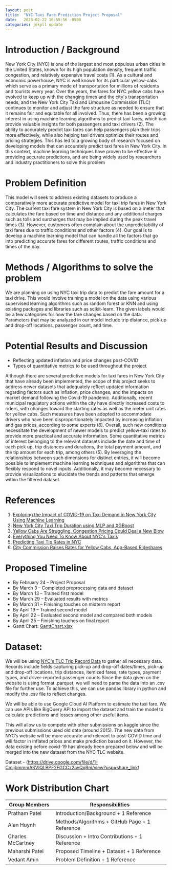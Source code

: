```yaml
---
layout: post
title:  "NYC Taxi Fare Prediction Project Proposal"
date:   2023-02-22 16:55:56 -0500
categories: jekyll update
---
```

# Introduction / Background

New York City (NYC) is one of the largest and most populous urban cities in the United States, known for its high population density, frequent traffic congestion, and relatively expensive travel costs (1). As a cultural and economic powerhouse, NYC is well known for its particular yellow-cabs which serve as a primary mode of transportation for millions of residents and tourists every year. Over the years, the fares for NYC yellow cabs have evolved to keep up with the changing times and the city's transportation needs, and the New York City Taxi and Limousine Commission (TLC) continues to monitor and adjust the fare structure as needed to ensure that it remains fair and equitable for all involved. Thus, there has been a growing interest in using machine learning algorithms to predict taxi fares, which can provide valuable insights for both passengers and taxi drivers (2). The ability to accurately predict taxi fares can help passengers plan their trips more effectively, while also helping taxi drivers optimize their routes and pricing strategies. This has led to a growing body of research focused on developing models that can accurately predict taxi fares in New York City. In this context, machine learning techniques have proven to be effective in providing accurate predictions, and are being widely used by researchers and industry practitioners to solve this problem

# Problem Definition

This model will seek to address existing datasets to produce a comparatively more accurate predictive model for taxi trip fares in New York City. The current taxi fare system in New York City is based on a meter that calculates the fare based on time and distance and any additional charges such as tolls and surcharges that may be implied during the peak travel times (3).  However, customers often complain about the unpredictability of taxi fares due to traffic conditions and other factors (4). Our goal is to develop a machine learning model that can handle all the factors that go into predicting accurate fares for different routes, traffic conditions and times of the day. 

# Methods / Algorithms to solve the problem

We are planning on using NYC taxi trip data to predict the fare amount for a taxi drive. This would involve training a model on the data using various supervised learning algorithms such as random forest or KNN and using existing packages and libraries such as scikit-learn. The given labels would be a few categories for how the fare changes based on the data. Parameters that may be analyzed in our model include trip distance, pick-up and drop-off locations, passenger count, and time.

# Potential Results and Discussion

- Reflecting updated inflation and price changes post-COVID
- Types of quantitative metrics to be used throughout the project

Although there are several predictive models for taxi fares in New York City that have already been implemented, the scope of this project seeks to address newer datasets that adequately reflect updated information regarding factors such as inflation, price changes, and the impacts on market demand following the Covid-19 pandemic. Additionally, recent municipal regulatory actions within the city have directly increased costs to riders, with changes toward the starting rates as well as the meter unit rates for yellow cabs. Such measures have been adopted to accommodate drivers who have been disproportionately impacted by increasing inflation and gas prices, according to some experts (6). Overall, such new conditions necessitate the development of newer models to predict yellow-taxi rates to provide more practical and accurate information. Some quantitative metrics of interest belonging to the relevant datasets include the date and time of each pick up, trip distances and durations, the total payment amount, and the tip amount for each trip, among others (5). By leveraging the relationships between such dimensions for distinct entries, it will become possible to implement machine learning techniques and algorithms that can flexibly respond to novel inputs. Additionally, it may become necessary to provide visualizations to elucidate the trends and patterns that emerge within the filtered dataset. 

# References

1. [Exploring the Impact of COVID-19 on Taxi Demand in New York City Using Machine Learning](https://www.proquest.com/docview/2672015744?pq-origsite=primo)
2. [New York City Taxi Trip Duration using MLP and XGBoost](https://link.springer.com/article/10.1007/s13198-021-01130-x)
3. [Yellow Cabs Are Struggling. Congestion Pricing Could Deal a New Blow](https://www.nytimes.com/2022/10/11/nyregion/nyc-traffic-yellow-cab-tolls.html)
4. [Everything You Need To Know About NYC's Taxis](https://www.thetravel.com/what-to-know-about-taxi-cabs-in-nyc-costs/)
5. [Predicting Taxi Tip Rates in NYC](https://cseweb.ucsd.edu//classes/sp15/cse190-c/reports/sp15/050.pdf)
6. [City Commission Raises Rates for Yellow Cabs, App-Based Rideshares](https://www.ny1.com/nyc/all-boroughs/news/2022/11/15/city-raises-rates-for-yellow-cabs-app-based-rideshares)

# Proposed Timeline
- By February 24 – Project Proposal
- By March 3 – Completed preprocessing data and dataset
- By March 13 – Trained first model
- By March 29 – Evaluated results with metrics
- By March 31 – Finishing touches on midterm report
- By April 19 – Trained second model
- By April 22 – Evaluated second model and compared both models
- By April 25 – Finishing touches on final report
- Gantt Chart: [GanttChart.xlsx](https://drive.google.com/file/d/1kezo3Hnp-eNU9r2HoV9J7l_7r3_N54zG/view)

# Dataset:

We will be using [NYC's TLC Trip Record Data](https://www.nyc.gov/site/tlc/about/tlc-trip-record-data.page) to gather all necessary data. Records include fields capturing pick-up and drop-off dates/times, pick-up and drop-off locations, trip distances, itemized fares, rate types, payment types, and driver-reported passenger counts Since the data given on the website is using format .parquet, we will need to parse the data into an .csv file for further use. To achieve this, we can use pandas library in python and modify the .csv file to reflect changes.

We will be able to use Google Cloud AI Platform to estimate the taxi fare. We can use APIs like BigQuery API to import the dataset and train the model to calculate predictions and losses among other useful items.

This will allow us to compete with other submissions on kaggle since the previous submissions used old data (around 2015). The new data from NYC’s website will be more accurate and relevant to post-COVID time and will factor in inflated prices and make prediction based on it. However, the data existing before covid-19 has already been prepared below and will be merged into the new dataset from the NYC TLC website.

Dataset - (https://drive.google.com/file/d/1-CmijbmmmASVIQLBPF2FGCCz2avQqRni/view?usp=share_link)

# Work Distribution Chart

| Group Members | Responsibilities |
| --- | ----------- |
| Pratham Patel | Introduction/Background + 1 Reference |
| Alan Huynh  | Methods/Algorithms + GitHub Page + 1 Reference |
| Charles McCartney | Discussion + Intro Contributions + 1 Reference |
| Maharshi Patel | Proposed Timeline + Dataset + 1 Reference |
| Vedant Amin | Problem Definition + 1 Reference |
